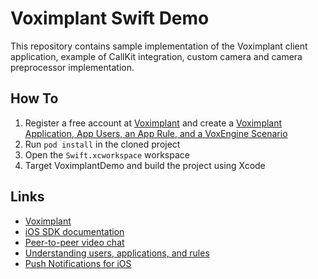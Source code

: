# Voximplant Swift Demo

This repository contains sample implementation of the Voximplant client application, example of CallKit integration, custom camera and camera preprocessor implementation.

## How To
1. Register a free account at [Voximplant](https://voximplant.com) and create a [Voximplant Application, App Users, an App Rule, and a VoxEngine Scenario](https://voximplant.com/blog/voximplant-p2p-video-chat)
2. Run `pod install` in the cloned project
3. Open the `Swift.xcworkspace` workspace
4. Target VoximplantDemo and build the project using Xcode 

## Links
* [Voximplant](https://voximplant.com)
* [iOS SDK documentation](https://voximplant.com/docs/references/mobilesdk/ios)
* [Peer-to-peer video chat](https://voximplant.com/blog/voximplant-p2p-video-chat)
* [Understanding users, applications, and rules](https://voximplant.com/docs/quickstart/10/understanding-users-applications-and-rules)
* [Push Notifications for iOS](https://voximplant.com/blog/push-notifications-for-ios)
